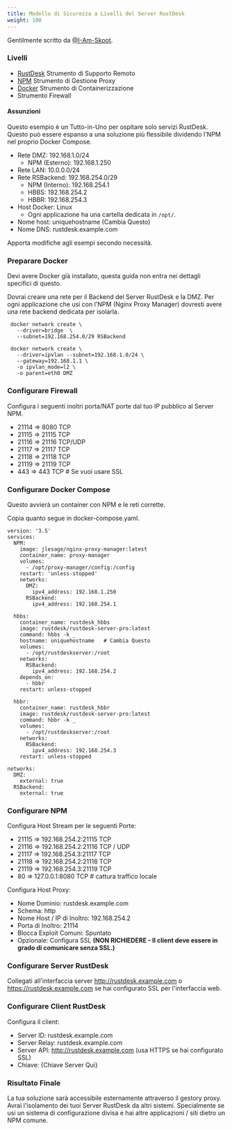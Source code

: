 ```yaml
---
title: Modello di Sicurezza a Livelli del Server RustDesk
weight: 100
---
```


Gentilmente scritto da [@I-Am-Skoot](https://github.com/I-Am-Skoot/RustDeskNPMDocker/commits?author=I-Am-Skoot).

### Livelli
- [RustDesk](https://github.com/rustdesk/rustdesk) Strumento di Supporto Remoto
- [NPM](https://nginxproxymanager.com/) Strumento di Gestione Proxy
- [Docker](https://www.docker.com) Strumento di Containerizzazione
- Strumento Firewall

#### Assunzioni
Questo esempio è un Tutto-in-Uno per ospitare solo servizi RustDesk. Questo può essere espanso a una soluzione più flessibile dividendo l'NPM nel proprio Docker Compose.
- Rete DMZ: 192.168.1.0/24
  - NPM (Esterno): 192.168.1.250
- Rete LAN: 10.0.0.0/24
- Rete RSBackend: 192.168.254.0/29
  - NPM (Interno): 192.168.254.1
  - HBBS: 192.168.254.2
  - HBBR: 192.168.254.3
- Host Docker: Linux
  - Ogni applicazione ha una cartella dedicata in `/opt/`.
- Nome host: uniquehostname (Cambia Questo)
- Nome DNS: rustdesk.example.com

Apporta modifiche agli esempi secondo necessità.

### Preparare Docker
Devi avere Docker già installato, questa guida non entra nei dettagli specifici di questo.

Dovrai creare una rete per il Backend del Server RustDesk e la DMZ.
Per ogni applicazione che usi con l'NPM (Nginx Proxy Manager) dovresti avere una rete backend dedicata per isolarla.

```
 docker network create \
   --driver=bridge  \
   --subnet=192.168.254.0/29 RSBackend

 docker network create \
   --driver=ipvlan --subnet=192.168.1.0/24 \
   --gateway=192.168.1.1 \
   -o ipvlan_mode=l2 \
   -o parent=eth0 DMZ
```

### Configurare Firewall
Configura i seguenti inoltri porta/NAT porte dal tuo IP pubblico al Server NPM.
- 21114 => 8080 TCP
- 21115 => 21115 TCP
- 21116 => 21116 TCP/UDP
- 21117 => 21117 TCP
- 21118 => 21118 TCP
- 21119 => 21119 TCP
- 443 => 443 TCP  # Se vuoi usare SSL

### Configurare Docker Compose
Questo avvierà un container con NPM e le reti corrette.

Copia quanto segue in docker-compose.yaml.

```
version: '3.5'
services:
  NPM:
    image: jlesage/nginx-proxy-manager:latest
    container_name: proxy-manager
    volumes:
      - /opt/proxy-manager/config:/config
    restart: 'unless-stopped'
    networks:
      DMZ:
        ipv4_address: 192.168.1.250
      RSBackend:
        ipv4_address: 192.168.254.1

  hbbs:
    container_name: rustdesk_hbbs
    image: rustdesk/rustdesk-server-pro:latest
    command: hbbs -k _
    hostname: uniquehostname   # Cambia Questo
    volumes:
      - /opt/rustdeskserver:/root
    networks:
      RSBackend:
        ipv4_address: 192.168.254.2
    depends_on:
      - hbbr
    restart: unless-stopped

  hbbr:
    container_name: rustdesk_hbbr
    image: rustdesk/rustdesk-server-pro:latest
    command: hbbr -k _
    volumes:
      - /opt/rustdeskserver:/root
    networks:
      RSBackend:
        ipv4_address: 192.168.254.3
    restart: unless-stopped

networks:
  DMZ:
    external: true
  RSBackend:
    external: true
```

### Configurare NPM
Configura Host Stream per le seguenti Porte:
- 21115 => 192.168.254.2:21115 TCP
- 21116 => 192.168.254.2:21116 TCP / UDP
- 21117 => 192.168.254.3:21117 TCP
- 21118 => 192.168.254.2:21118 TCP
- 21119 => 192.168.254.3:21119 TCP
- 80 => 127.0.0.1:8080 TCP # cattura traffico locale

Configura Host Proxy:
- Nome Dominio: rustdesk.example.com
- Schema: http
- Nome Host / IP di Inoltro: 192.168.254.2
- Porta di Inoltro: 21114
- Blocca Exploit Comuni: Spuntato
- Opzionale: Configura SSL **(NON RICHIEDERE - Il client deve essere in grado di comunicare senza SSL.)**

### Configurare Server RustDesk
Collegati all'interfaccia server http://rustdesk.example.com o https://rustdesk.example.com se hai configurato SSL per l'interfaccia web.

### Configurare Client RustDesk
Configura il client:
- Server ID: rustdesk.example.com
- Server Relay: rustdesk.example.com
- Server API: http://rustdesk.example.com (usa HTTPS se hai configurato SSL)
- Chiave: {Chiave Server Qui}

### Risultato Finale
La tua soluzione sarà accessibile esternamente attraverso il gestory proxy. Avrai l'isolamento dei tuoi Server RustDesk da altri sistemi. Specialmente se usi un sistema di configurazione divisa e hai altre applicazioni / siti dietro un NPM comune.